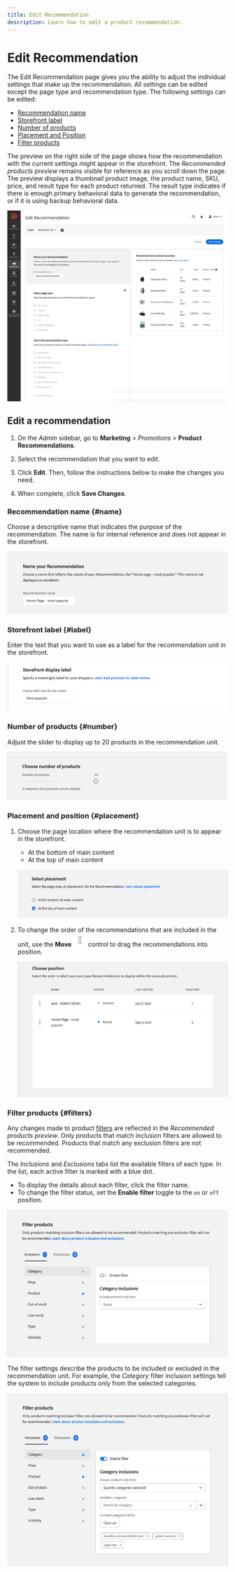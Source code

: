```yaml
---
title: Edit Recommendation
description: Learn how to edit a product recommendation.
---
```

# Edit Recommendation

The Edit Recommendation page gives you the ability to adjust the individual settings that make up the recommendation. All settings can be edited except the page type and recommendation type. The following settings can be edited:

- [Recommendation name](#name)
- [Storefront label](#label)
- [Number of products](#number)
- [Placement and Position](#placement)
- [Filter products](#filters)

The preview on the right side of the page shows how the recommendation with the current settings might appear in the storefront. The _Recommended products preview_ remains visible for reference as you scroll down the page. The preview displays a thumbnail product image, the product name, SKU, price, and result type for each product returned. The result type indicates if there is enough primary behavioral data to generate the recommendation, or if it is using backup behavioral data.

![Edit Recommendations](assets/edit-recommendation.png)

## Edit a recommendation

1. On the _Admin_ sidebar, go to **Marketing** > _Promotions_ > **Product Recommendations**.

1. Select the recommendation that you want to edit.

1. Click **Edit**. Then, follow the instructions below to make the changes you need.

1. When complete, click **Save Changes**.

### Recommendation name {#name}

Choose a descriptive name that indicates the purpose of the recommendation. The name is for internal reference and does not appear in the storefront.

![Edit name](assets/edit-name.png)

### Storefront label {#label}

Enter the text that you want to use as a label for the recommendation unit in the storefront.

![Edit label](assets/edit-storefront-label.png)

### Number of products {#number}

Adjust the slider to display up to 20 products in the recommendation unit.

![Edit number of products](assets/edit-number-of-products.png)

### Placement and position {#placement}

1. Choose the page location where the recommendation unit is to appear in the storefront.

   - At the bottom of main content
   - At the top of main content

   ![Edit placement](assets/edit-placement.png)

1. To change the order of the recommendations that are included in the unit, use the **Move** ![Move selector](assets/icon-move.png) control to drag the recommendations into position.

   ![Edit position](assets/edit-position.png)

### Filter products {#filters}

Any changes made to product [filters](filters.md) are reflected in the _Recommended products preview_. Only products that match inclusion filters are allowed to be recommended. Products that match any exclusion filters are not recommended.

The _Inclusions_ and _Exclusions_ tabs list the available filters of each type. In the list, each active filter is marked with a blue dot.

- To display the details about each filter, click the filter name.
- To change the filter status, set the **Enable filter** toggle to the `on` or `off` position.

![Edit filters](assets/edit-filters.png)

The filter settings describe the products to be included or excluded in the recommendation unit. For example, the _Category_ filter inclusion settings tell the system to include products only from the selected categories.

![Edit category filter](assets/edit-filter-category.png)
